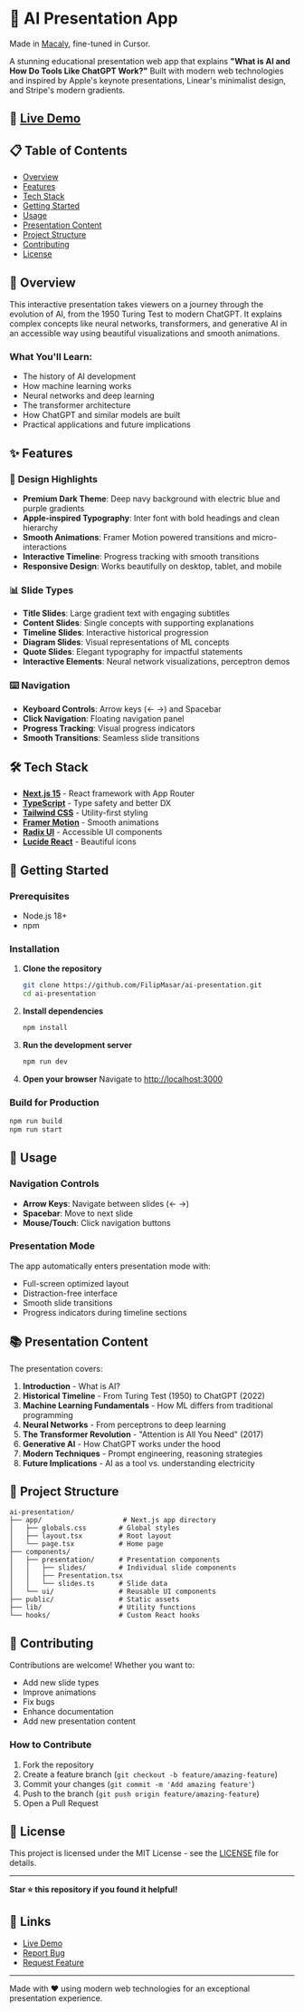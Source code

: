 # 🤖 AI Presentation App

Made in [Macaly](macaly.com), fine-tuned in Cursor.

A stunning educational presentation web app that explains **"What is AI and How Do Tools Like ChatGPT Work?"** Built with modern web technologies and inspired by Apple's keynote presentations, Linear's minimalist design, and Stripe's modern gradients.

## 🚀 [Live Demo](https://ai-presentation-sigma.vercel.app)

## 📋 Table of Contents

- [Overview](#overview)
- [Features](#features)
- [Tech Stack](#tech-stack)
- [Getting Started](#getting-started)
- [Usage](#usage)
- [Presentation Content](#presentation-content)
- [Project Structure](#project-structure)
- [Contributing](#contributing)
- [License](#license)

## 📖 Overview

This interactive presentation takes viewers on a journey through the evolution of AI, from the 1950 Turing Test to modern ChatGPT. It explains complex concepts like neural networks, transformers, and generative AI in an accessible way using beautiful visualizations and smooth animations.

### What You'll Learn:
- The history of AI development
- How machine learning works
- Neural networks and deep learning
- The transformer architecture
- How ChatGPT and similar models are built
- Practical applications and future implications

## ✨ Features

### 🎨 **Design Highlights**
- **Premium Dark Theme**: Deep navy background with electric blue and purple gradients
- **Apple-inspired Typography**: Inter font with bold headings and clean hierarchy  
- **Smooth Animations**: Framer Motion powered transitions and micro-interactions
- **Interactive Timeline**: Progress tracking with smooth transitions
- **Responsive Design**: Works beautifully on desktop, tablet, and mobile

### 📊 **Slide Types**
- **Title Slides**: Large gradient text with engaging subtitles
- **Content Slides**: Single concepts with supporting explanations
- **Timeline Slides**: Interactive historical progression
- **Diagram Slides**: Visual representations of ML concepts
- **Quote Slides**: Elegant typography for impactful statements
- **Interactive Elements**: Neural network visualizations, perceptron demos

### ⌨️ **Navigation**
- **Keyboard Controls**: Arrow keys (← →) and Spacebar
- **Click Navigation**: Floating navigation panel
- **Progress Tracking**: Visual progress indicators
- **Smooth Transitions**: Seamless slide transitions

## 🛠 Tech Stack

- **[Next.js 15](https://nextjs.org/)** - React framework with App Router
- **[TypeScript](https://www.typescriptlang.org/)** - Type safety and better DX
- **[Tailwind CSS](https://tailwindcss.com/)** - Utility-first styling
- **[Framer Motion](https://www.framer.com/motion/)** - Smooth animations
- **[Radix UI](https://www.radix-ui.com/)** - Accessible UI components
- **[Lucide React](https://lucide.dev/)** - Beautiful icons

## 🚀 Getting Started

### Prerequisites
- Node.js 18+ 
- npm

### Installation

1. **Clone the repository**
   ```bash
   git clone https://github.com/FilipMasar/ai-presentation.git
   cd ai-presentation
   ```

2. **Install dependencies**
   ```bash
   npm install
   ```

3. **Run the development server**
   ```bash
   npm run dev
   ```

4. **Open your browser**
   Navigate to [http://localhost:3000](http://localhost:3000)

### Build for Production

```bash
npm run build
npm run start
```

## 📖 Usage

### Navigation Controls
- **Arrow Keys**: Navigate between slides (← →)
- **Spacebar**: Move to next slide
- **Mouse/Touch**: Click navigation buttons

### Presentation Mode
The app automatically enters presentation mode with:
- Full-screen optimized layout
- Distraction-free interface
- Smooth slide transitions
- Progress indicators during timeline sections

## 📚 Presentation Content

The presentation covers:

1. **Introduction** - What is AI?
2. **Historical Timeline** - From Turing Test (1950) to ChatGPT (2022)
3. **Machine Learning Fundamentals** - How ML differs from traditional programming
4. **Neural Networks** - From perceptrons to deep learning
5. **The Transformer Revolution** - "Attention is All You Need" (2017)
6. **Generative AI** - How ChatGPT works under the hood
7. **Modern Techniques** - Prompt engineering, reasoning strategies
8. **Future Implications** - AI as a tool vs. understanding electricity

## 📁 Project Structure

```
ai-presentation/
├── app/                    # Next.js app directory
│   ├── globals.css        # Global styles
│   ├── layout.tsx         # Root layout
│   └── page.tsx           # Home page
├── components/
│   ├── presentation/      # Presentation components
│   │   ├── slides/        # Individual slide components
│   │   ├── Presentation.tsx
│   │   └── slides.ts      # Slide data
│   └── ui/                # Reusable UI components
├── public/                # Static assets
├── lib/                   # Utility functions
└── hooks/                 # Custom React hooks
```

## 🤝 Contributing

Contributions are welcome! Whether you want to:
- Add new slide types
- Improve animations
- Fix bugs
- Enhance documentation
- Add new presentation content

### How to Contribute

1. Fork the repository
2. Create a feature branch (`git checkout -b feature/amazing-feature`)
3. Commit your changes (`git commit -m 'Add amazing feature'`)
4. Push to the branch (`git push origin feature/amazing-feature`)
5. Open a Pull Request

## 📝 License

This project is licensed under the MIT License - see the [LICENSE](LICENSE) file for details.

---

**Star ⭐ this repository if you found it helpful!**

## 🔗 Links

- [Live Demo](https://ai-presentation-sigma.vercel.app)
- [Report Bug](https://github.com/FilipMasar/ai-presentation/issues)
- [Request Feature](https://github.com/FilipMasar/ai-presentation/issues)

---

Made with ❤️ using modern web technologies for an exceptional presentation experience.